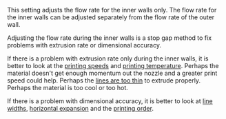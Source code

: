 This setting adjusts the flow rate for the inner walls only. The flow rate for the inner walls can be adjusted separately from the flow rate of the outer wall.

Adjusting the flow rate during the inner walls is a stop gap method to fix problems with extrusion rate or dimensional accuracy.

If there is a problem with extrusion rate only during the inner walls, it is better to look at the [printing speeds](../speed/speed_wall_x.md) and [printing temperature](material_print_temperature.md). Perhaps the material doesn't get enough momentum out the nozzle and a greater print speed could help. Perhaps the [lines are too thin](../resolution/wall_line_width_x.md) to extrude properly. Perhaps the material is too cool or too hot.

If there is a problem with dimensional accuracy, it is better to look at [line widths](../resolution/wall_line_width_x.md), [horizontal expansion](../shell/xy_offset.md) and the [printing order](../shell/outer_inset_first.md).